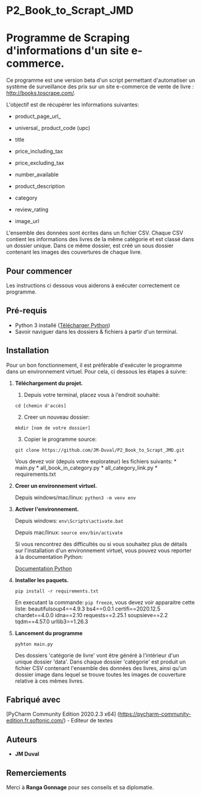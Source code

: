 # P2_Book_to_Scrapt_JMD
# Programme de Scraping d'informations d'un site e-commerce.

Ce programme est une version beta d'un script permettant d'automatiser un système de surveillance des prix sur un site e-commerce de vente de livre : http://books.toscrape.com/. 

L'objectif est de récupérer les informations suivantes:

* product_page_url_

* universal_ product_code (upc)

* title

* price_including_tax

* price_excluding_tax

* number_available

* product_description

* category

* review_rating

* image_url


L'ensemble des données sont écrites dans un fichier CSV. Chaque CSV contient les informations des livres de la même catégorie et est classé dans un dossier unique. Dans ce même dossier, est créé un sous dossier contenant les images des couvertures de chaque livre.

## Pour commencer

Les instructions ci dessous vous aiderons à exécuter correctement ce programme. 

## Pré-requis 

* Python 3 installé ([Télécharger Python](https://www.python.org/downloads/)) 
* Savoir naviguer dans les dossiers & fichiers à partir d'un terminal.

## Installation

Pour un bon fonctionnement, il est préférable d'exécuter le programme dans un environnement virtuel.
Pour cela, ci dessous les étapes à suivre:

1. **Téléchargement du projet.**

    1. Depuis votre terminal, placez vous à l'endroit souhaité:
    
    ```cd [chemin d'accès]```  
    
    2. Creer un nouveau dossier:
    
    ```mkdir [nom de votre dossier]```
    
    3. Copier le programme source:
    
    ```git clone https://github.com/JM-Duval/P2_Book_to_Scrapt_JMD.git```
    
    Vous devez voir (depuis votre explorateur) les fichiers suivants:
        * main.py
        * all_book_in_category.py
        * all_category_link.py
        * requirements.txt
    

2. **Creer un environnement virtuel.**

    Depuis windows/mac/linux: ```python3 -m venv env```
    

3. **Activer l'environnement.**
    
    Depuis windows: ```env\Scripts\activate.bat```
    
    Depuis mac/linux: ```source env/bin/activate```
    
    Si vous rencontrez des difficultés ou si vous souhaitez plus de détails sur l'installation d'un environnement virtuel, vous pouvez vous reporter à la documentation Python:
    
    [Documentation Python](https://docs.python.org/fr/3.6/tutorial/venv.html/)  
    
4. **Installer les paquets.**

    ```pip install -r requirements.txt```

    En executant la commande: ```pip freeze```, vous devez voir apparaitre cette liste: beautifulsoup4==4.9.3 bs4==0.0.1 certifi==2020.12.5 chardet==4.0.0 idna==2.10 requests==2.25.1 soupsieve==2.2 tqdm==4.57.0 urllib3==1.26.3
    
5. **Lancement du programme**

    ```pyhton main.py```

    Des dossiers 'catégorie de livre' vont être généré à l'intérieur d'un unique dossier 'data'. Dans chaque dossier 'catégorie' est produit un fichier CSV contenant l'ensemble des données des livres, ainsi qu'un dossier image dans lequel se trouve toutes les images de couverture relative à ces mêmes livres.


## Fabriqué avec
[PyCharm Community Edition 2020.2.3 x64] (https://pycharm-community-edition.fr.softonic.com/) - Editeur de textes


## Auteurs

* **JM Duval** 


## Remerciements

Merci à **Ranga Gonnage** pour ses conseils et sa diplomatie. 
